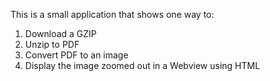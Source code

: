 This is a small application that shows one way to: 

1. Download a GZIP
2. Unzip to PDF
2. Convert PDF to an image
3. Display the image zoomed out in a Webview using HTML


 
